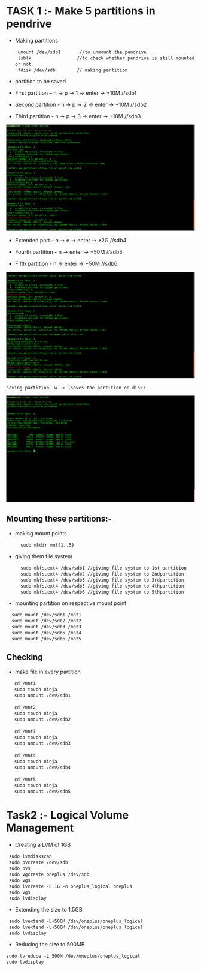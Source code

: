 # TASK 1 :- Make 5 partitions in pendrive

* Making partitions

   ```
    umount /dev/sdb1       //to unmount the pendrive
    lsblk                 //to check whether pendrive is still mounted or not
    fdisk /dev/sdb        // making partition

   ```

* partition to be saved
 
- First partition –     n -> p -> 1 -> enter -> +10M //sdb1
   
- Second partition -  n -> p -> 2 -> enter -> +10M   //sdb2
 
- Third partition -    n -> p -> 3 -> enter -> +10M //sdb3

![](media/partition.png)
 
- Extended part     - n -> e -> enter -> +2G        //sdb4

- Fourth partition -  n -> enter -> +50M            //sdb5

- Fifth partition -   n  -> enter -> +50M           //sdb6    

![](media/partition2.png)

    saving partition- w -> (saves the partition on disk) 

![](media/partition_detail.png)

## Mounting these partitions:-   

* making mount points
    ```
      sudo mkdir mnt{1..5}  
    ```

* giving them file system
   ```
     sudo mkfs.ext4 /dev/sdb1 //giving file system to 1st partition
     sudo mkfs.ext4 /dev/sdb2 //giving file system to 2ndpartition
     sudo mkfs.ext4 /dev/sdb3 //giving file system to 3rdpartition
     sudo mkfs.ext4 /dev/sdb5 //giving file system to 4thpartition
     sudo mkfs.ext4 /dev/sdb6 //giving file system to 5thpartition
   ```
* mounting partition on respective mount point

 ```
   sudo mount /dev/sdb1 /mnt1
   sudo mount /dev/sdb2 /mnt2
   sudo mount /dev/sdb3 /mnt3
   sudo mount /dev/sdb5 /mnt4
   sudo mount /dev/sdb6 /mnt5
 ```

## Checking

* make file in every partition

```
   cd /mnt1
   sudo touch ninja
   sudo umount /dev/sdb1

   cd /mnt2
   sudo touch ninja
   sudo umount /dev/sdb2

   cd /mnt3
   sudo touch ninja
   sudo umount /dev/sdb3

   cd /mnt4
   sudo touch ninja
   sudo umount /dev/sdb4

   cd /mnt5
   sudo touch ninja
   sudo umount /dev/sdb5
```
# Task2 :- Logical Volume Management

* Creating a LVM of 1GB
```
 sudo lvmdiskscan
 sudo pvcreate /dev/sdb
 sudo pvs
 sudo vgcreate oneplus /dev/sdb
 sudo vgs
 sudo lvcreate -L 1G -n oneplus_logical oneplus
 sudo vgs
 sudo lvdisplay
```
* Extending the size to 1.5GB
```
 sudo lvextend -L+500M /dev/oneplus/oneplus_logical
 sudo lvextend -L+500M /dev/oneplus/oneplus_logical
 sudo lvdisplay
```

* Reducing the size to 500MB

```
sudo lvreduce -L 500M /dev/oneplus/oneplus_logical
sudo lvdisplay
```
